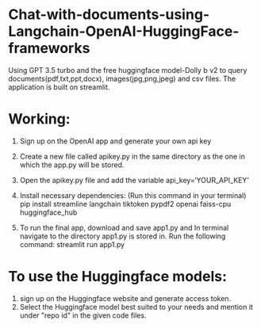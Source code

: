 # Chat-with-documents-using-Langchain-OpenAI-HuggingFace-frameworks
Using GPT 3.5 turbo and the free huggingface model-Dolly b v2 to query documents(pdf,txt,ppt,docx), images(jpg,png,jpeg) and csv files. The application is built on streamlit. 

# Working: 
1. Sign up on the OpenAI app and generate your own api key 
2. Create a new file called apikey.py in the same directory as the one in which the app.py will be stored. 
3. Open the apikey.py file and add the variable api_key=‘YOUR_API_KEY’ 
4. Install necessary dependencies: (Run this command in your terminal)
   pip install streamline langchain tiktoken pypdf2 openai faiss-cpu huggingface_hub 

5. To run the final app, download and save app1.py and In terminal navigate to the directory app1.py is stored in. 
   Run the following command: 
   streamlit run app1.py 

# To use the Huggingface models: 
1. sign up on the Huggingface website and generate access token. 
2. Select the Huggingface model best suited to your needs and mention it under "repo id" in the given code files. 
